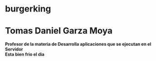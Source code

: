 # burgerking
# Tomas Daniel Garza Moya
<b>Profesor de la materia de Desarrolla aplicaciones que se ejecutan en el Servidor</br>
Esta bien frio el dia
